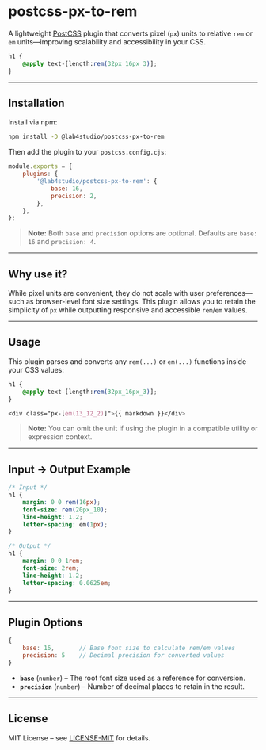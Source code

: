 # postcss-px-to-rem

A lightweight [PostCSS](https://github.com/postcss/postcss) plugin that converts pixel (`px`) units to relative `rem` or `em` units—improving scalability and accessibility in your CSS.

```css
h1 {
    @apply text-[length:rem(32px_16px_3)];
}
```

---

## Installation

Install via npm:

```bash
npm install -D @lab4studio/postcss-px-to-rem
```

Then add the plugin to your `postcss.config.cjs`:

```js
module.exports = {
    plugins: {
        '@lab4studio/postcss-px-to-rem': {
            base: 16,
            precision: 2,
        },
    },
};
```

> **Note:** Both `base` and `precision` options are optional. Defaults are `base: 16` and `precision: 4`.

---

## Why use it?

While pixel units are convenient, they do not scale with user preferences—such as browser-level font size settings. This plugin allows you to retain the simplicity of `px` while outputting responsive and accessible `rem`/`em` values.

---

## Usage

This plugin parses and converts any `rem(...)` or `em(...)` functions inside your CSS values:

```css
h1 {
    @apply text-[length:rem(32px_16px_3)];
}

<div class="px-[em(13_12_2)]">{{ markdown }}</div>
```

> **Note:** You can omit the unit if using the plugin in a compatible utility or expression context.

---

## Input → Output Example

```css
/* Input */
h1 {
    margin: 0 0 rem(16px);
    font-size: rem(20px_10);
    line-height: 1.2;
    letter-spacing: em(1px);
}
```

```css
/* Output */
h1 {
    margin: 0 0 1rem;
    font-size: 2rem;
    line-height: 1.2;
    letter-spacing: 0.0625em;
}
```

---

## Plugin Options

```js
{
    base: 16,       // Base font size to calculate rem/em values
    precision: 5    // Decimal precision for converted values
}
```

- **`base`** (`number`) – The root font size used as a reference for conversion.
- **`precision`** (`number`) – Number of decimal places to retain in the result.

---

## License

MIT License – see [LICENSE-MIT](./LICENSE-MIT) for details.
